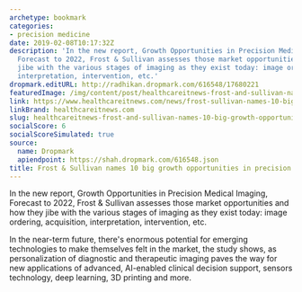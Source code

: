 ```yaml
---
archetype: bookmark
categories:
- precision medicine
date: 2019-02-08T10:17:32Z
description: 'In the new report, Growth Opportunities in Precision Medical Imaging,
  Forecast to 2022, Frost & Sullivan assesses those market opportunities and how they
  jibe with the various stages of imaging as they exist today: image ordering, acquisition,
  interpretation, intervention, etc.'
dropmark.editURL: http://radhikan.dropmark.com/616548/17680221
featuredImage: /img/content/post/healthcareitnews-frost-and-sullivan-names-10-big-growth-opportunities-in-precision-medicine.jpg
link: https://www.healthcareitnews.com/news/frost-sullivan-names-10-big-growth-opportunities-precision-medicine
linkBrand: healthcareitnews.com
slug: healthcareitnews-frost-and-sullivan-names-10-big-growth-opportunities-in-precision-medicine
socialScore: 6
socialScoreSimulated: true
source:
  name: Dropmark
  apiendpoint: https://shah.dropmark.com/616548.json
title: Frost & Sullivan names 10 big growth opportunities in precision medicine
---
```

In the new report, Growth Opportunities in Precision Medical Imaging, Forecast to 2022, Frost & Sullivan assesses those market opportunities and how they jibe with the various stages of imaging as they exist today: image ordering, acquisition, interpretation, intervention, etc.

In the near-term future, there's enormous potential for emerging technologies to make themselves felt in the market, the study shows, as personalization of diagnostic and therapeutic imaging paves the way for new applications of advanced, AI-enabled clinical decision support, sensors technology, deep learning, 3D printing and more.

